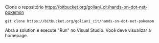 Clone o repositório https://bitbucket.org/goliani_cit/hands-on-dot-net-pokemon
```
git clone https://bitbucket.org/goliani_cit/hands-on-dot-net-pokemon
```

Abra a solution e execute "Run" no Visual Studio. Você deve visualizar a homepage.